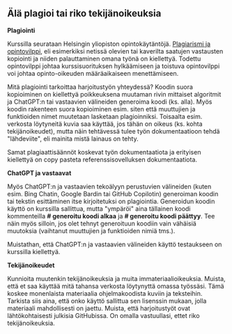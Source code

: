 ## Älä plagioi tai riko tekijänoikeuksia

**Plagiointi**

Kurssilla seurataan Helsingin yliopiston opintokäytäntöjä. [Plagiarismi ja opintovilppi](https://guide.student.helsinki.fi/fi/artikkeli/mita-ovat-vilppi-ja-plagiointi), eli esimerkiksi netissä olevien tai kaverilta saatujen vastausten kopiointi ja niiden palauttaminen omana työnä on kiellettyä. Todettu opintovilppi johtaa kurssisuorituksen hylkäämiseen ja toistuva opintovilppi voi johtaa opinto-oikeuden määräaikaiseen menettämiseen.

Mitä plagiointi tarkoittaa harjoitustyön yhteydessä? Koodin suora kopioiminen on kiellettyä poikkeuksena muutaman rivin mittaiset algoritmit ja ChatGPT:n tai vastaavien välineiden generoima koodi (ks. alla). Myös koodin rakenteen suora kopioiminen esim. siten että muuttujien ja funktioiden nimet muutetaan lasketaan plagioinniksi. Toisaalta esim. verkosta löytyneitä kuvia saa käyttää, jos tähän on oikeus (ks. kohta tekijänoikeudet), mutta näin tehtävessä tulee työn dokumentaatioon tehdä "lähdeviite", eli mainita mistä lainaus on tehty.

Samat plagiaattisäännöt koskevat työn dokumentaatiota ja erityisen kiellettyä on copy pasteta referenssisovelluksen dokumentaatiota.

**ChatGPT ja vastaavat**

Myös ChatGPT:n ja vastaavien tekoälyyn perustuvien välineiden (kuten esim. Bing Chatin, Google Bardin tai GitHub Copilotin) generoiman koodin tai tekstin esittäminen itse kirjoitetuksi on plagiointia. Generoidun koodin käyttö on kurssilla sallittua, mutta "ympäröi" aina tällainen koodi kommenteilla **# generoitu koodi alkaa** ja **# generoitu koodi päättyy**. Tee näin myös silloin, jos olet tehnyt generoituun koodiin vain vähäisiä muutoksia (vaihtanut muuttujien ja funktioiden nimiä tms.).

Muistathan, että ChatGPT:n ja vastaavien välineiden käyttö testaukseen on kurssilla kiellettyä.

**Tekijänoikeudet**

Kunnioita muutenkin tekijänoikeuksia ja muita immateriaalioikeuksia. Muista, että et saa käyttää mitä tahansa verkosta löytynyttä omassa työssäsi. Tämä koskee monenlaista materiaalia ohjelmakoodista kuviin ja teksteihin. Tarkista siis aina, että onko käyttö sallittua sen lisenssin mukaan, jolla materiaali mahdollisesti on jaettu. Muista, että harjoitustyöt ovat lähtökohtaisesti julkisia GitHubissa. On omalla vastuullasi, ettet riko tekijänoikeuksia.

